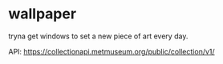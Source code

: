 # wallpaper 

tryna get windows to set a new piece of art every day.

API: https://collectionapi.metmuseum.org/public/collection/v1/
